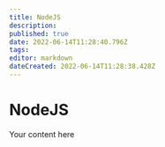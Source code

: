 ```yaml
---
title: NodeJS
description: 
published: true
date: 2022-06-14T11:28:40.796Z
tags: 
editor: markdown
dateCreated: 2022-06-14T11:28:38.428Z
---
```


# NodeJS
Your content here